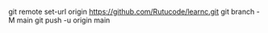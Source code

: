 git remote set-url origin https://github.com/Rutucode/learnc.git
git branch -M main
git push -u origin main
